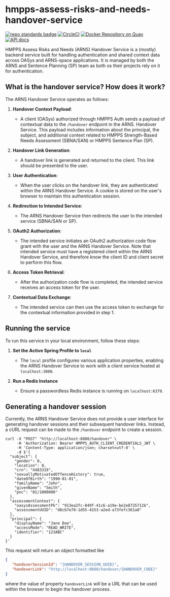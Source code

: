 # hmpps-assess-risks-and-needs-handover-service
[![repo standards badge](https://img.shields.io/badge/dynamic/json?color=blue&style=flat&logo=github&label=MoJ%20Compliant&query=%24.result&url=https%3A%2F%2Foperations-engineering-reports.cloud-platform.service.justice.gov.uk%2Fapi%2Fv1%2Fcompliant_public_repositories%2Fhmpps-assess-risks-and-needs-handover-service)](https://operations-engineering-reports.cloud-platform.service.justice.gov.uk/public-github-repositories.html#hmpps-assess-risks-and-needs-handover-service "Link to report")
[![CircleCI](https://circleci.com/gh/ministryofjustice/hmpps-assess-risks-and-needs-handover-service/tree/main.svg?style=svg)](https://circleci.com/gh/ministryofjustice/hmpps-assess-risks-and-needs-handover-service)
[![Docker Repository on Quay](https://quay.io/repository/hmpps/hmpps-assess-risks-and-needs-handover-service/status "Docker Repository on Quay")](https://quay.io/repository/hmpps/hmpps-assess-risks-and-needs-handover-service)
[![API docs](https://img.shields.io/badge/API_docs_-view-85EA2D.svg?logo=swagger)](https://hmpps-assess-risks-and-needs-handover-service-dev.hmpps.service.justice.gov.uk/webjars/swagger-ui/index.html?configUrl=/v3/api-docs)

HMPPS Assess Risks and Needs (ARNS) Handover Service is a (mostly) backend service built for handling authentication 
and shared context data across OASys and ARNS-space applications. It is managed by both the ARNS and 
Sentence Planning (SP) team as both os their projects rely on it for authentication.

## What is the handover service? How does it work?

The ARNS Handover Service operates as follows:

1. **Handover Context Payload**: 
   - A client (OASys) authorized through HMPPS Auth sends a payload of contextual data to the `/handover` endpoint in the ARNS. 
   Handover Service. This payload includes information about the principal, the subject, and additional context related to 
   HMPPS Strength-Based Needs Assessment (SBNA/SAN) or HMPPS Sentence Plan (SP).

2. **Handover Link Generation**: 
   - A handover link is generated and returned to the client. This link should be presented to the user.

3. **User Authentication**: 
   - When the user clicks on the handover link, they are authenticated within the ARNS Handover Service. A cookie
   is stored on the user's browser to maintain this authentication session.

4. **Redirection to Intended Service**:
   - The ARNS Handover Service then redirects the user to the intended service (SBNA/SAN or SP).

5. **OAuth2 Authorization**: 
   - The intended service initiates an OAuth2 authorization code flow grant with the user and the ARNS Handover Service.
   Note that intended service must have a registered client within the ARNS Handover Service, and therefore know the
   client ID and client secret to perform this flow.

6. **Access Token Retrieval**: 
   - After the authorization code flow is completed, the intended service receives an access token for the user.

7. **Contextual Data Exchange**: 
   - The intended service can then use the access token to exchange for the contextual information provided in step 1.

## Running the service

To run this service in your local environment, follow these steps:

1. **Set the Active Spring Profile to `local`**
    - The `local` profile configures various application properties, enabling the ARNS Handover Service to work 
      with a client service hosted at `localhost:3000`.

2. **Run a Redis Instance**
    - Ensure a passwordless Redis instance is running on `localhost:6379`.

## Generating a handover session
Currently, the ARNS Handover Service does not provide a user interface for generating handover sessions and 
their subsequent handover links. Instead, a cURL request can be made to the `/handover` endpoint to create a session.

```cURL
curl -X "POST" "http://localhost:8080/handover" \
     -H 'Authorization: Bearer HMPPS_AUTH_CLIENT_CREDENTIALS_JWT \
     -H 'Content-Type: application/json; charset=utf-8' \
     -d $'{
  "subject": {
    "gender": 0,
    "location": 0,
    "crn": "X483319",
    "sexuallyMotivatedOffenceHistory": true,
    "dateOfBirth": "1990-01-01",
    "familyName": "John",
    "givenName": "Smith",
    "pnc": "01/1000000"
  },
  "assessmentContext": {
    "oasysAssessmentPk": "913ea2fc-049f-41c6-a19e-be2e8725712b",
    "assessmentUUID": "d8cb7e78-1d55-4153-a2ed-a73fefc361a8"
  },
  "principal": {
    "displayName": "Jane Doe",
    "accessMode": "READ_WRITE",
    "identifier": "123ABC"
  }
}'
```

This request will return an object formatted like

```json
{
   "handoverSessionId": "{HANDOVER_SESSION_UUID}",
   "handoverLink": "http://localhost:8080/handover/{HANDOVER_CODE}"
}
```
where the value of property `handoverLink` will be a URL that can be used within the browser to begin the handover
process.